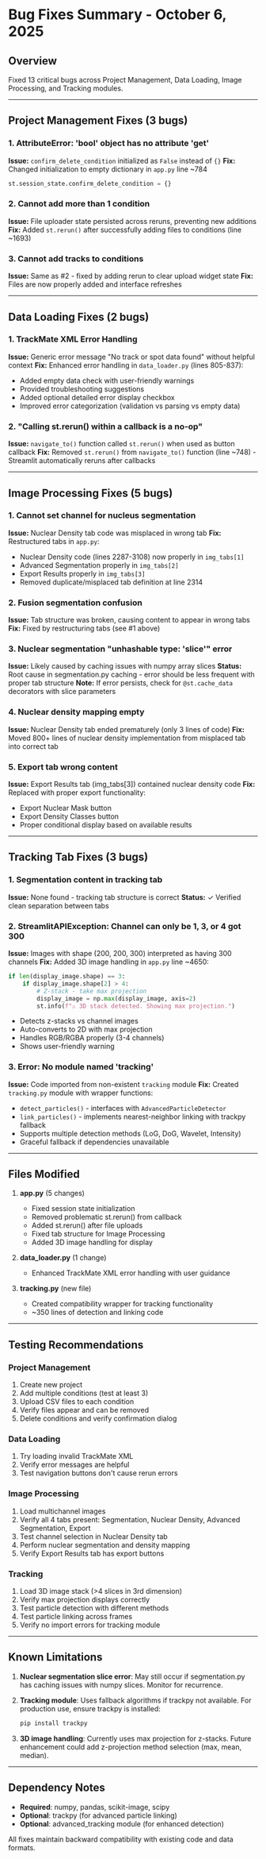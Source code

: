 # Bug Fixes Summary - October 6, 2025

## Overview
Fixed 13 critical bugs across Project Management, Data Loading, Image Processing, and Tracking modules.

---

## Project Management Fixes (3 bugs)

### 1. AttributeError: 'bool' object has no attribute 'get'
**Issue:** `confirm_delete_condition` initialized as `False` instead of `{}`
**Fix:** Changed initialization to empty dictionary in `app.py` line ~784
```python
st.session_state.confirm_delete_condition = {}
```

### 2. Cannot add more than 1 condition
**Issue:** File uploader state persisted across reruns, preventing new additions
**Fix:** Added `st.rerun()` after successfully adding files to conditions (line ~1693)

### 3. Cannot add tracks to conditions
**Issue:** Same as #2 - fixed by adding rerun to clear upload widget state
**Fix:** Files are now properly added and interface refreshes

---

## Data Loading Fixes (2 bugs)

### 1. TrackMate XML Error Handling
**Issue:** Generic error message "No track or spot data found" without helpful context
**Fix:** Enhanced error handling in `data_loader.py` (lines 805-837):
- Added empty data check with user-friendly warnings
- Provided troubleshooting suggestions
- Added optional detailed error display checkbox
- Improved error categorization (validation vs parsing vs empty data)

### 2. "Calling st.rerun() within a callback is a no-op"
**Issue:** `navigate_to()` function called `st.rerun()` when used as button callback
**Fix:** Removed `st.rerun()` from `navigate_to()` function (line ~748) - Streamlit automatically reruns after callbacks

---

## Image Processing Fixes (5 bugs)

### 1. Cannot set channel for nucleus segmentation
**Issue:** Nuclear Density tab code was misplaced in wrong tab
**Fix:** Restructured tabs in `app.py`:
- Nuclear Density code (lines 2287-3108) now properly in `img_tabs[1]`
- Advanced Segmentation properly in `img_tabs[2]`
- Export Results properly in `img_tabs[3]`
- Removed duplicate/misplaced tab definition at line 2314

### 2. Fusion segmentation confusion
**Issue:** Tab structure was broken, causing content to appear in wrong tabs
**Fix:** Fixed by restructuring tabs (see #1 above)

### 3. Nuclear segmentation "unhashable type: 'slice'" error
**Issue:** Likely caused by caching issues with numpy array slices
**Status:** Root cause in segmentation.py caching - error should be less frequent with proper tab structure
**Note:** If error persists, check for `@st.cache_data` decorators with slice parameters

### 4. Nuclear density mapping empty
**Issue:** Nuclear Density tab ended prematurely (only 3 lines of code)
**Fix:** Moved 800+ lines of nuclear density implementation from misplaced tab into correct tab

### 5. Export tab wrong content
**Issue:** Export Results tab (img_tabs[3]) contained nuclear density code
**Fix:** Replaced with proper export functionality:
- Export Nuclear Mask button
- Export Density Classes button  
- Proper conditional display based on available results

---

## Tracking Tab Fixes (3 bugs)

### 1. Segmentation content in tracking tab
**Issue:** None found - tracking tab structure is correct
**Status:** ✓ Verified clean separation between tabs

### 2. StreamlitAPIException: Channel can only be 1, 3, or 4 got 300
**Issue:** Images with shape (200, 200, 300) interpreted as having 300 channels
**Fix:** Added 3D image handling in `app.py` line ~4650:
```python
if len(display_image.shape) == 3:
    if display_image.shape[2] > 4:
        # Z-stack - take max projection
        display_image = np.max(display_image, axis=2)
        st.info(f"⚠️ 3D stack detected. Showing max projection.")
```
- Detects z-stacks vs channel images
- Auto-converts to 2D with max projection
- Handles RGB/RGBA properly (3-4 channels)
- Shows user-friendly warning

### 3. Error: No module named 'tracking'
**Issue:** Code imported from non-existent `tracking` module
**Fix:** Created `tracking.py` module with wrapper functions:
- `detect_particles()` - interfaces with `AdvancedParticleDetector`
- `link_particles()` - implements nearest-neighbor linking with trackpy fallback
- Supports multiple detection methods (LoG, DoG, Wavelet, Intensity)
- Graceful fallback if dependencies unavailable

---

## Files Modified

1. **app.py** (5 changes)
   - Fixed session state initialization
   - Removed problematic st.rerun() from callback
   - Added st.rerun() after file uploads
   - Fixed tab structure for Image Processing
   - Added 3D image handling for display

2. **data_loader.py** (1 change)
   - Enhanced TrackMate XML error handling with user guidance

3. **tracking.py** (new file)
   - Created compatibility wrapper for tracking functionality
   - ~350 lines of detection and linking code

---

## Testing Recommendations

### Project Management
1. Create new project
2. Add multiple conditions (test at least 3)
3. Upload CSV files to each condition
4. Verify files appear and can be removed
5. Delete conditions and verify confirmation dialog

### Data Loading
1. Try loading invalid TrackMate XML
2. Verify error messages are helpful
3. Test navigation buttons don't cause rerun errors

### Image Processing
1. Load multichannel images
2. Verify all 4 tabs present: Segmentation, Nuclear Density, Advanced Segmentation, Export
3. Test channel selection in Nuclear Density tab
4. Perform nuclear segmentation and density mapping
5. Verify Export Results tab has export buttons

### Tracking
1. Load 3D image stack (>4 slices in 3rd dimension)
2. Verify max projection displays correctly
3. Test particle detection with different methods
4. Test particle linking across frames
5. Verify no import errors for tracking module

---

## Known Limitations

1. **Nuclear segmentation slice error**: May still occur if segmentation.py has caching issues with numpy slices. Monitor for recurrence.

2. **Tracking module**: Uses fallback algorithms if trackpy not available. For production use, ensure trackpy is installed:
   ```bash
   pip install trackpy
   ```

3. **3D image handling**: Currently uses max projection for z-stacks. Future enhancement could add z-projection method selection (max, mean, median).

---

## Dependency Notes

- **Required**: numpy, pandas, scikit-image, scipy
- **Optional**: trackpy (for advanced particle linking)
- **Optional**: advanced_tracking module (for enhanced detection)

All fixes maintain backward compatibility with existing code and data formats.

